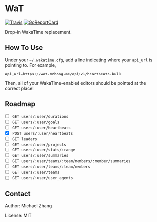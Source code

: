 WaT
===

[![Travis](https://img.shields.io/travis/iptq/wat.svg)](https://travis-ci.org/iptq/wat)
[![GoReportCard](https://goreportcard.com/badge/github.com/iptq/wat)](https://goreportcard.com/report/github.com/iptq/wat)

Drop-in WakaTime replacement.

How To Use
----------

Under your `~/.wakatime.cfg`, add a line indicating where your `api_url` is pointing to. For example,

    api_url=https://wat.mzhang.me/api/v1/heartbeats.bulk

Then, all of your WakaTime-enabled editors should be pointed at the correct place!

Roadmap
-------

- [ ] `GET users/:user/durations`
- [ ] `GET users/:user/goals`
- [ ] `GET users/:user/heartbeats`
- [x] `POST users/:user/heartbeats`
- [ ] `GET leaders`
- [ ] `GET users/:user/projects`
- [ ] `GET users/:user/stats/:range`
- [ ] `GET users/:user/summaries`
- [ ] `GET users/:user/teams/:team/members/:member/summaries`
- [ ] `GET users/:user/teams/:team/members`
- [ ] `GET users/:user/teams`
- [ ] `GET users/:user/user_agents`

Contact
-------

Author: Michael Zhang

License: MIT
